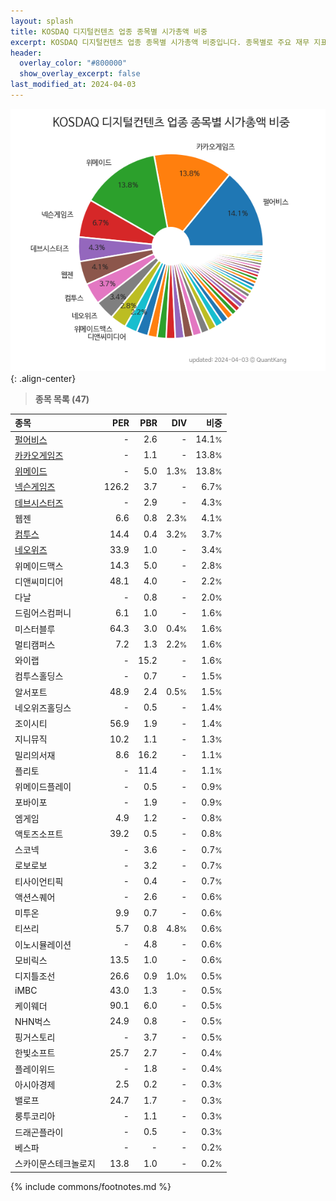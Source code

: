```yaml
---
layout: splash
title: KOSDAQ 디지털컨텐츠 업종 종목별 시가총액 비중
excerpt: KOSDAQ 디지털컨텐츠 업종 종목별 시가총액 비중입니다. 종목별로 주요 재무 지표를 함께 표시합니다.
header:
  overlay_color: "#800000"
  show_overlay_excerpt: false
last_modified_at: 2024-04-03
---
```



![KOSDAQ 디지털컨텐츠 업종 종목별 시가총액 비중](/stats/sector/images/kosdaq_업종_디지털컨텐츠_종목.png){: .align-center}


> **종목 목록 (47)**<a id="list"></a>

| **종목** | **PER** | **PBR** | **DIV** | **비중** |
| :------- | ------: | ------: | ------: | -------: |
| [펄어비스](/263750/) | - | 2.6 | - | 14.1<small>%</small> |
| [카카오게임즈](/293490/) | - | 1.1 | - | 13.8<small>%</small> |
| [위메이드](/112040/) | - | 5.0 | 1.3<small>%</small> | 13.8<small>%</small> |
| [넥슨게임즈](/225570/) | 126.2 | 3.7 | - | 6.7<small>%</small> |
| [데브시스터즈](/194480/) | - | 2.9 | - | 4.3<small>%</small> |
| 웹젠 | 6.6 | 0.8 | 2.3<small>%</small> | 4.1<small>%</small> |
| [컴투스](/078340/) | 14.4 | 0.4 | 3.2<small>%</small> | 3.7<small>%</small> |
| [네오위즈](/095660/) | 33.9 | 1.0 | - | 3.4<small>%</small> |
| 위메이드맥스 | 14.3 | 5.0 | - | 2.8<small>%</small> |
| 디앤씨미디어 | 48.1 | 4.0 | - | 2.2<small>%</small> |
| 다날 | - | 0.8 | - | 2.0<small>%</small> |
| 드림어스컴퍼니 | 6.1 | 1.0 | - | 1.6<small>%</small> |
| 미스터블루 | 64.3 | 3.0 | 0.4<small>%</small> | 1.6<small>%</small> |
| 멀티캠퍼스 | 7.2 | 1.3 | 2.2<small>%</small> | 1.6<small>%</small> |
| 와이랩 | - | 15.2 | - | 1.6<small>%</small> |
| 컴투스홀딩스 | - | 0.7 | - | 1.5<small>%</small> |
| 알서포트 | 48.9 | 2.4 | 0.5<small>%</small> | 1.5<small>%</small> |
| 네오위즈홀딩스 | - | 0.5 | - | 1.4<small>%</small> |
| 조이시티 | 56.9 | 1.9 | - | 1.4<small>%</small> |
| 지니뮤직 | 10.2 | 1.1 | - | 1.3<small>%</small> |
| 밀리의서재 | 8.6 | 16.2 | - | 1.1<small>%</small> |
| 플리토 | - | 11.4 | - | 1.1<small>%</small> |
| 위메이드플레이 | - | 0.5 | - | 0.9<small>%</small> |
| 포바이포 | - | 1.9 | - | 0.9<small>%</small> |
| 엠게임 | 4.9 | 1.2 | - | 0.8<small>%</small> |
| 액토즈소프트 | 39.2 | 0.5 | - | 0.8<small>%</small> |
| 스코넥 | - | 3.6 | - | 0.7<small>%</small> |
| 로보로보 | - | 3.2 | - | 0.7<small>%</small> |
| 티사이언티픽 | - | 0.4 | - | 0.7<small>%</small> |
| 액션스퀘어 | - | 2.6 | - | 0.6<small>%</small> |
| 미투온 | 9.9 | 0.7 | - | 0.6<small>%</small> |
| 티쓰리 | 5.7 | 0.8 | 4.8<small>%</small> | 0.6<small>%</small> |
| 이노시뮬레이션 | - | 4.8 | - | 0.6<small>%</small> |
| 모비릭스 | 13.5 | 1.0 | - | 0.6<small>%</small> |
| 디지틀조선 | 26.6 | 0.9 | 1.0<small>%</small> | 0.5<small>%</small> |
| iMBC | 43.0 | 1.3 | - | 0.5<small>%</small> |
| 케이웨더 | 90.1 | 6.0 | - | 0.5<small>%</small> |
| NHN벅스 | 24.9 | 0.8 | - | 0.5<small>%</small> |
| 핑거스토리 | - | 3.7 | - | 0.5<small>%</small> |
| 한빛소프트 | 25.7 | 2.7 | - | 0.4<small>%</small> |
| 플레이위드 | - | 1.8 | - | 0.4<small>%</small> |
| 아시아경제 | 2.5 | 0.2 | - | 0.3<small>%</small> |
| 밸로프 | 24.7 | 1.7 | - | 0.3<small>%</small> |
| 룽투코리아 | - | 1.1 | - | 0.3<small>%</small> |
| 드래곤플라이 | - | 0.5 | - | 0.3<small>%</small> |
| 베스파 | - | - | - | 0.2<small>%</small> |
| 스카이문스테크놀로지 | 13.8 | 1.0 | - | 0.2<small>%</small> |

{% include commons/footnotes.md %}